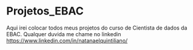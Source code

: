 # Projetos_EBAC

Aqui irei colocar todos meus projetos do curso de Cientista de dados da EBAC. Qualquer duvida me chame no linkedin https://www.linkedin.com/in/natanaelquintiliano/
